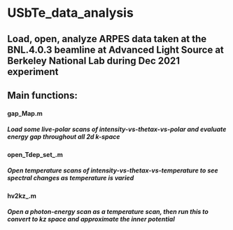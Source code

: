 # USbTe_data_analysis
## Load, open, analyze ARPES data taken at the BNL.4.0.3 beamline at Advanced Light Source at Berkeley National Lab during Dec 2021 experiment

## Main functions: 
#### gap_Map.m 
##### Load some live-polar scans of intensity-vs-thetax-vs-polar and evaluate energy gap throughout all 2d k-space 

#### open_Tdep_set_.m
##### Open temperature scans of intensity-vs-thetax-vs-temperature to see spectral changes as temperature is varied

#### hv2kz_.m
##### Open a photon-energy scan as a temperature scan, then run this to convert to kz space and approximate the inner potential
